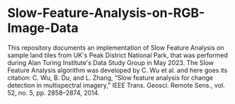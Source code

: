 # Slow-Feature-Analysis-on-RGB-Image-Data
This repository documents an implementation of Slow Feature Analysis on sample land tiles from UK's Peak District National Park, that was performed during Alan Turing Institute's Data Study Group in May 2023. The Slow Feature Analysis algorithm was developed by C. Wu et al. and here goes its citation: C. Wu, B. Du, and L. Zhang, “Slow feature analysis for change detection in multispectral imagery,” IEEE Trans. Geosci. Remote Sens., vol. 52, no. 5, pp. 2858–2874, 2014.


